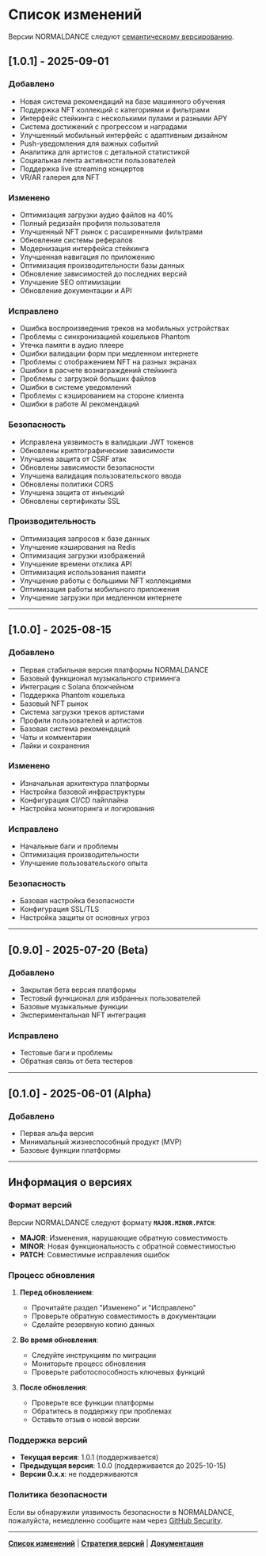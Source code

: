 # Список изменений

Версии NORMALDANCE следуют [семантическому версированию](docs/versioning-strategy.md).

## [1.0.1] - 2025-09-01

### Добавлено
- Новая система рекомендаций на базе машинного обучения
- Поддержка NFT коллекций с категориями и фильтрами
- Интерфейс стейкинга с несколькими пулами и разными APY
- Система достижений с прогрессом и наградами
- Улучшенный мобильный интерфейс с адаптивным дизайном
- Push-уведомления для важных событий
- Аналитика для артистов с детальной статистикой
- Социальная лента активности пользователей
- Поддержка live streaming концертов
- VR/AR галерея для NFT

### Изменено
- Оптимизация загрузки аудио файлов на 40%
- Полный редизайн профиля пользователя
- Улучшенный NFT рынок с расширенными фильтрами
- Обновление системы рефералов
- Модернизация интерфейса стейкинга
- Улучшенная навигация по приложению
- Оптимизация производительности базы данных
- Обновление зависимостей до последних версий
- Улучшение SEO оптимизации
- Обновление документации и API

### Исправлено
- Ошибка воспроизведения треков на мобильных устройствах
- Проблемы с синхронизацией кошельков Phantom
- Утечка памяти в аудио плеере
- Ошибки валидации форм при медленном интернете
- Проблемы с отображением NFT на разных экранах
- Ошибки в расчете вознаграждений стейкинга
- Проблемы с загрузкой больших файлов
- Ошибки в системе уведомлений
- Проблемы с кэшированием на стороне клиента
- Ошибки в работе AI рекомендаций

### Безопасность
- Исправлена уязвимость в валидации JWT токенов
- Обновлены криптографические зависимости
- Улучшена защита от CSRF атак
- Обновлены зависимости безопасности
- Улучшена валидация пользовательского ввода
- Обновлены политики CORS
- Улучшена защита от инъекций
- Обновлены сертификаты SSL

### Производительность
- Оптимизация запросов к базе данных
- Улучшение кэширования на Redis
- Оптимизация загрузки изображений
- Улучшение времени отклика API
- Оптимизация использования памяти
- Улучшение работы с большими NFT коллекциями
- Оптимизация работы мобильного приложения
- Улучшение загрузки при медленном интернете

---

## [1.0.0] - 2025-08-15

### Добавлено
- Первая стабильная версия платформы NORMALDANCE
- Базовый функционал музыкального стриминга
- Интеграция с Solana блокчейном
- Поддержка Phantom кошелька
- Базовый NFT рынок
- Система загрузки треков артистами
- Профили пользователей и артистов
- Базовая система рекомендаций
- Чаты и комментарии
- Лайки и сохранения

### Изменено
- Изначальная архитектура платформы
- Настройка базовой инфраструктуры
- Конфигурация CI/CD пайплайна
- Настройка мониторинга и логирования

### Исправлено
- Начальные баги и проблемы
- Оптимизация производительности
- Улучшение пользовательского опыта

### Безопасность
- Базовая настройка безопасности
- Конфигурация SSL/TLS
- Настройка защиты от основных угроз

---

## [0.9.0] - 2025-07-20 (Beta)

### Добавлено
- Закрытая бета версия платформы
- Тестовый функционал для избранных пользователей
- Базовые музыкальные функции
- Экспериментальная NFT интеграция

### Исправлено
- Тестовые баги и проблемы
- Обратная связь от бета тестеров

---

## [0.1.0] - 2025-06-01 (Alpha)

### Добавлено
- Первая альфа версия
- Минимальный жизнеспособный продукт (MVP)
- Базовые функции платформы

---

## Информация о версиях

### Формат версий

Версии NORMALDANCE следуют формату **`MAJOR.MINOR.PATCH`**:

- **MAJOR**: Изменения, нарушающие обратную совместимость
- **MINOR**: Новая функциональность с обратной совместимостью  
- **PATCH**: Совместимые исправления ошибок

### Процесс обновления

1. **Перед обновлением**:
   - Прочитайте раздел "Изменено" и "Исправлено"
   - Проверьте обратную совместимость в документации
   - Сделайте резервную копию данных

2. **Во время обновления**:
   - Следуйте инструкциям по миграции
   - Мониторьте процесс обновления
   - Проверьте работоспособность ключевых функций

3. **После обновления**:
   - Проверьте все функции платформы
   - Обратитесь в поддержку при проблемах
   - Оставьте отзыв о новой версии

### Поддержка версий

- **Текущая версия**: 1.0.1 (поддерживается)
- **Предыдущая версия**: 1.0.0 (поддерживается до 2025-10-15)
- **Версии 0.x.x**: не поддерживаются

### Политика безопасности

Если вы обнаружили уязвимость безопасности в NORMALDANCE, пожалуйста, немедленно сообщите нам через [GitHub Security](https://github.com/normaldance/normaldance/security).

---

**[Список изменений](#список-изменений)** | **[Стратегия версий](docs/versioning-strategy.md)** | **[Документация](README.md)**